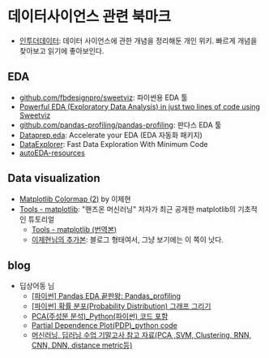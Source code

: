 # 데이터사이언스 관련 북마크

* [인투더데이터](https://intothedata.com/00.about/): 데이터 사이언스에 관한 개념을 정리해둔 개인 위키. 빠르게 개념을 찾아보고 읽기에 좋아보인다.

## EDA

* [github.com/fbdesignpro/sweetviz](https://github.com/fbdesignpro/sweetviz): 파이썬용 EDA 툴
* [Powerful EDA (Exploratory Data Analysis) in just two lines of code using Sweetviz](https://towardsdatascience.com/powerful-eda-exploratory-data-analysis-in-just-two-lines-of-code-using-sweetviz-6c943d32f34)
* [github.com/pandas-profiling/pandas-profiling](https://github.com/pandas-profiling/pandas-profiling): 판다스 EDA 툴
* [Dataprep.eda](https://eda-ai-lab.tistory.com/484): Accelerate your EDA (EDA 자동화 패키지)
* [DataExplorer](https://blog.revolutionanalytics.com/2018/02/dataexplorer.html): Fast Data Exploration With Minimum Code
* [autoEDA-resources](https://github.com/mstaniak/autoEDA-resources)

## Data visualization

* [Matplotlib Colormap (2)](https://jehyunlee.github.io/2020/03/13/Python-DS-5-matplotlib_colormap2/) by 이제현
* [Tools - matplotlib](https://colab.research.google.com/github/ageron/handson-ml2/blob/master/tools_matplotlib.ipynb): "핸즈온 머신러닝" 저자가 최근 공개한 matplotlib의 기초적인 튜토리얼
  * [Tools - matplotlib (번역본)](https://colab.research.google.com/drive/1lo8pAAo5GiUk4BZvSEnnkET6hTjP6eLR)
  * [이제현님의 추가본](https://jehyunlee.github.io/2020/04/21/Python-DS-10-matplotlib_Tools/): 블로그 형태여서, 그냥 보기에는 이 쪽이 낫다.

## blog

* 딥상어동 님
  * [[파이썬] Pandas EDA 끝판왕: Pandas_profiling](https://m.blog.naver.com/tjdrud1323/221756352200)
  * [[파이썬] 확률 분포(Probability Distribution) 그래프 그리기](https://m.blog.naver.com/tjdrud1323/221737009928)
  * [PCA(주성분 분석)_Python(파이썬) 코드 포함](https://m.blog.naver.com/PostView.nhn?blogId=tjdrud1323&logNo=221720259834&targetKeyword=&targetRecommendationCode=1)
  * [Partial Dependence Plot(PDP)_python code](https://m.blog.naver.com/tjdrud1323/221727220379)
  * [머신러닝, 딥러닝 수업 기말고사 참고 자료(PCA ,SVM, Clustering, RNN, CNN, DNN, distance metric등)](https://m.blog.naver.com/tjdrud1323/221732907666)
